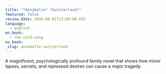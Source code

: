 ```yaml
---
title: "*Annabelle* (Switzerland)"
featured: false
review_date: 2016-08-01T12:00:00.65Z
language:
  - english
en_book:
  - the-cold-song
no_book:
_slug: annabelle-switzerland
---
```


A magnificent, psychologically profound family novel that shows how minor lapses, secrets, and repressed desires can cause a major tragedy.

